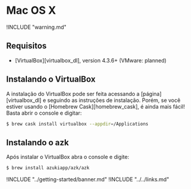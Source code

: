 # Mac OS X

!INCLUDE "warning.md"

## Requisitos

* [VirtualBox][virtualbox_dl], version 4.3.6+ (VMware: planned)

## Instalando o VirtualBox

A instalação do VirtualBox pode ser feita acessando a [página][virtualbox_dl] e seguindo as instruções de instalação. Porém, se você estiver usando o [Homebrew Cask][homebrew_cask], é ainda mais fácil! Basta abrir o console e digitar:

```sh
$ brew cask install virtualbox --appdir=/Applications
```

## Instalando o azk

Após instalar o VirtualBox abra o console e digite:

```bash
$ brew install azukiapp/azk/azk
```

!INCLUDE "../getting-started/banner.md"
!INCLUDE "../../links.md"
